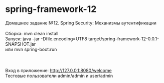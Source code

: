 # spring-framework-12
Домашнее задание №12. Spring Security: Механизмы аутентификации <br /><br />
Сборка: mvn clean install <br />
Запуск: java -jar -Dfile.encoding=UTF8 target/spring-framework-12-0.0.1-SNAPSHOT.jar<br />
или mvn spring-boot:run <br />
<br />    
<br />
Вход в приложение: http://127.0.0.1:8080/welcome
<br />Тестовые пользователи admin/admin и user/admin